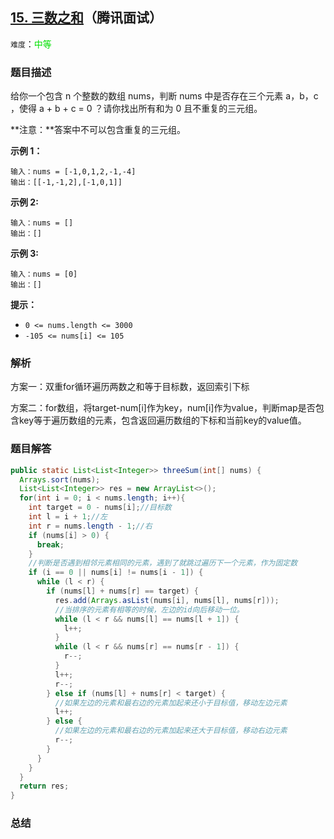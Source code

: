 ## [15. 三数之和](https://leetcode-cn.com/problems/3sum/)（腾讯面试）

`难度`：<font color=gren>中等</font>

### 题目描述

给你一个包含 n 个整数的数组 nums，判断 nums 中是否存在三个元素 a，b，c ，使得 a + b + c = 0 ？请你找出所有和为 0 且不重复的三元组。

**注意：**答案中不可以包含重复的三元组。



**示例 1：**

```
输入：nums = [-1,0,1,2,-1,-4]
输出：[[-1,-1,2],[-1,0,1]]
```

**示例 2:**

```
输入：nums = []
输出：[]

```

**示例 3:**

```
输入：nums = [0]
输出：[]
```

**提示：**

- `0 <= nums.length <= 3000`
- `-105 <= nums[i] <= 105`

### 解析

方案一：双重for循环遍历两数之和等于目标数，返回索引下标

方案二：for数组，将target-num[i]作为key，num[i]作为value，判断map是否包含key等于遍历数组的元素，包含返回遍历数组的下标和当前key的value值。

### 题目解答

```java
public static List<List<Integer>> threeSum(int[] nums) {
  Arrays.sort(nums);
  List<List<Integer>> res = new ArrayList<>();
  for(int i = 0; i < nums.length; i++){
    int target = 0 - nums[i];//目标数
    int l = i + 1;//左
    int r = nums.length - 1;//右
    if (nums[i] > 0) {
      break;
    }
    //判断是否遇到相邻元素相同的元素，遇到了就跳过遍历下一个元素，作为固定数
    if (i == 0 || nums[i] != nums[i - 1]) {
      while (l < r) {
        if (nums[l] + nums[r] == target) {
          res.add(Arrays.asList(nums[i], nums[l], nums[r]));
          //当排序的元素有相等的时候，左边的id向后移动一位。
          while (l < r && nums[l] == nums[l + 1]) {
            l++;
          }
          while (l < r && nums[r] == nums[r - 1]) {
            r--;
          }
          l++;
          r--;
        } else if (nums[l] + nums[r] < target) {
          //如果左边的元素和最右边的元素加起来还小于目标值，移动左边元素
          l++;
        } else {
          //如果左边的元素和最右边的元素加起来还大于目标值，移动右边元素
          r--;
        }
      }
    }
  }
  return res;
}
```

### 总结